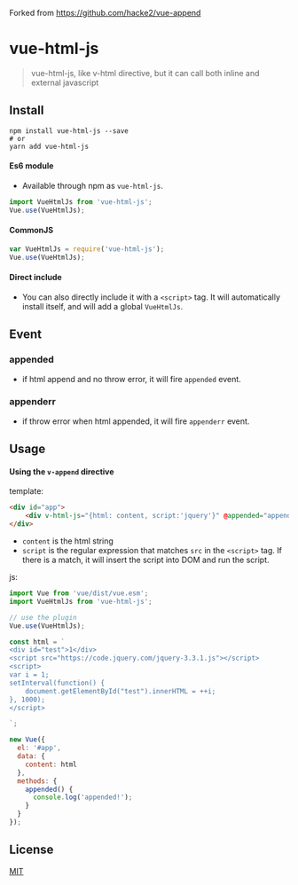 Forked from https://github.com/hacke2/vue-append

# vue-html-js

> vue-html-js, like v-html directive, but it can call both inline and external javascript

## Install

```
npm install vue-html-js --save
# or
yarn add vue-html-js
```

#### Es6 module

- Available through npm as `vue-html-js`.

```js
import VueHtmlJs from 'vue-html-js';
Vue.use(VueHtmlJs);
```

#### CommonJS

```js
var VueHtmlJs = require('vue-html-js');
Vue.use(VueHtmlJs);
```

#### Direct include

- You can also directly include it with a `<script>` tag. It will automatically install itself, and will add a global `VueHtmlJs`.

## Event

### appended

- if html append and no throw error, it will fire `appended` event.

### appenderr

- if throw error when html appended, it will fire `appenderr` event.

## Usage

#### Using the `v-append` directive

template:

```html
<div id="app">
    <div v-html-js="{html: content, script:'jquery'}" @appended="appended"></div>
</div>
```

- `content` is the html string
- `script` is the regular expression that matches `src` in the `<script>` tag.
  If there is a match, it will insert the script into DOM and run the script.

js:

```js
import Vue from 'vue/dist/vue.esm';
import VueHtmlJs from 'vue-html-js';

// use the plugin
Vue.use(VueHtmlJs);

const html = `
<div id="test">1</div>
<script src="https://code.jquery.com/jquery-3.3.1.js"></script>
<script>
var i = 1;
setInterval(function() {
    document.getElementById("test").innerHTML = ++i;
}, 1000);
</script>

`;

new Vue({
  el: '#app',
  data: {
    content: html
  },
  methods: {
    appended() {
      console.log('appended!');
    }
  }
});
```

## License

[MIT](http://opensource.org/licenses/MIT)
